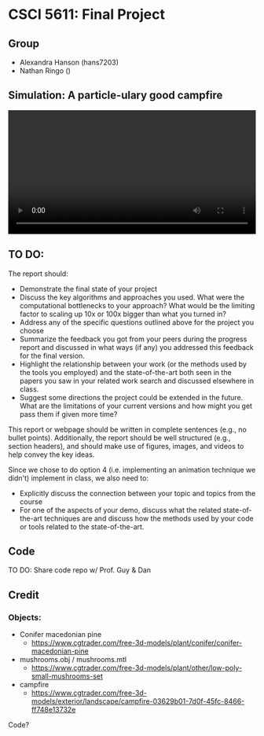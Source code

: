 # CSCI 5611: Final Project

## Group

* Alexandra Hanson (hans7203)
* Nathan Ringo ()

## Simulation: A particle-ulary good campfire

<video controls width="100%"><source src="https://cdn.remexre.xyz/files/a926fd22ba1da695671c6aa42e2838812736c9d6.mp4" type="video/mp4"></video>

## TO DO:

The report should:
* Demonstrate the final state of your project
* Discuss the key algorithms and approaches you used. What were the computational bottlenecks
to your approach? What would be the limiting factor to scaling up 10x or 100x bigger than what
you turned in?
* Address any of the specific questions outlined above for the project you choose
* Summarize the feedback you got from your peers during the progress report and discussed in
what ways (if any) you addressed this feedback for the final version.
* Highlight the relationship between your work (or the methods used by the tools you employed)
and the state-of-the-art both seen in the papers you saw in your related work search and
discussed elsewhere in class.
* Suggest some directions the project could be extended in the future. What are the limitations of
your current versions and how might you get pass them if given more time?

This report or webpage should be written in complete sentences (e.g., no bullet points).
Additionally, the report should be well structured (e.g., section headers), and should make use of
figures, images, and videos to help convey the key ideas.

Since we chose to do option 4 (i.e. implementing an animation technique we didn't)
implement in class, we also need to:

* Explicitly discuss the connection between your topic and topics from the course
* For one of the aspects of your demo, discuss what the related state-of-the-art techniques are
and discuss how the methods used by your code or tools related to the state-of-the-art.

## Code

TO DO: Share code repo w/ Prof. Guy & Dan

## Credit

### Objects:

* Conifer macedonian pine
  * https://www.cgtrader.com/free-3d-models/plant/conifer/conifer-macedonian-pine
* mushrooms.obj / mushrooms.mtl
  * https://www.cgtrader.com/free-3d-models/plant/other/low-poly-small-mushrooms-set
* campfire
  * https://www.cgtrader.com/free-3d-models/exterior/landscape/campfire-03629b01-7d0f-45fc-8466-ff748e13732e

Code?